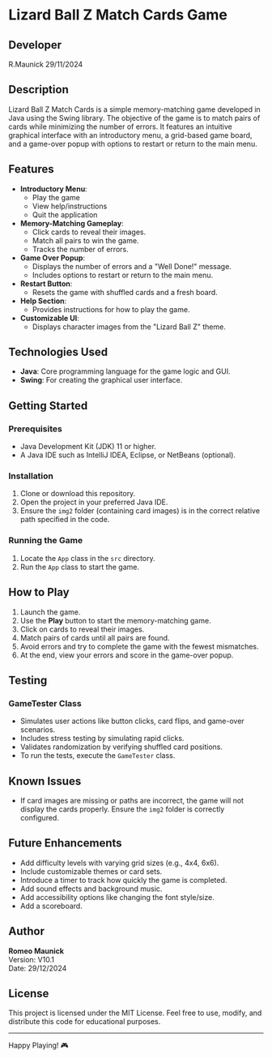 # Lizard Ball Z Match Cards Game

## Developer
R.Maunick
29/11/2024

## Description
Lizard Ball Z Match Cards is a simple memory-matching game developed in Java using the Swing library. The objective of the game is to match pairs of cards while minimizing the number of errors. It features an intuitive graphical interface with an introductory menu, a grid-based game board, and a game-over popup with options to restart or return to the main menu.

## Features
- **Introductory Menu**: 
  - Play the game
  - View help/instructions
  - Quit the application
- **Memory-Matching Gameplay**:
  - Click cards to reveal their images.
  - Match all pairs to win the game.
  - Tracks the number of errors.
- **Game Over Popup**:
  - Displays the number of errors and a "Well Done!" message.
  - Includes options to restart or return to the main menu.
- **Restart Button**:
  - Resets the game with shuffled cards and a fresh board.
- **Help Section**:
  - Provides instructions for how to play the game.
- **Customizable UI**:
  - Displays character images from the "Lizard Ball Z" theme.

## Technologies Used
- **Java**: Core programming language for the game logic and GUI.
- **Swing**: For creating the graphical user interface.

## Getting Started

### Prerequisites
- Java Development Kit (JDK) 11 or higher.
- A Java IDE such as IntelliJ IDEA, Eclipse, or NetBeans (optional).

### Installation
1. Clone or download this repository.
2. Open the project in your preferred Java IDE.
3. Ensure the `img2` folder (containing card images) is in the correct relative path specified in the code.

### Running the Game
1. Locate the `App` class in the `src` directory.
2. Run the `App` class to start the game.


## How to Play
1. Launch the game.
2. Use the **Play** button to start the memory-matching game.
3. Click on cards to reveal their images.
4. Match pairs of cards until all pairs are found.
5. Avoid errors and try to complete the game with the fewest mismatches.
6. At the end, view your errors and score in the game-over popup.

## Testing
### GameTester Class
- Simulates user actions like button clicks, card flips, and game-over scenarios.
- Includes stress testing by simulating rapid clicks.
- Validates randomization by verifying shuffled card positions.
- To run the tests, execute the `GameTester` class.

## Known Issues
- If card images are missing or paths are incorrect, the game will not display the cards properly. Ensure the `img2` folder is correctly configured.

## Future Enhancements
- Add difficulty levels with varying grid sizes (e.g., 4x4, 6x6).
- Include customizable themes or card sets.
- Introduce a timer to track how quickly the game is completed.
- Add sound effects and background music.
- Add accessibility options like changing the font style/size.
- Add a scoreboard.

## Author
**Romeo Maunick**  
Version: V10.1  
Date: 29/12/2024

## License
This project is licensed under the MIT License. Feel free to use, modify, and distribute this code for educational purposes.

---

Happy Playing! 🎮

